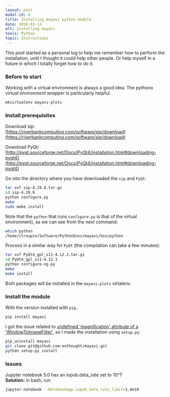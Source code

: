 ```yaml
---
layout: post
modal-id: 6
title: Installing mayavi python module
date: 2018-03-13
alt: Installing mayavi
tools: Python
topic: Instructions
---
```


This post started as a personal log to help me remember how to perform the installation, until I thought it could help other people. Or help myself in a future in which I totally forget how to do it.

### Before to start

Working with a virtual environment is always a good idea. The pythono *virtual environment wrapper* is particularly helpful.

```python
mkvirtualenv mayavi-plots
```

### Install prerequisites

Download sip:     
[https://riverbankcomputing.com/software/sip/download](https://riverbankcomputing.com/software/sip/download)

Download PyQt:     
[http://pyqt.sourceforge.net/Docs/PyQt4/installation.html#downloading-pyqt4](http://pyqt.sourceforge.net/Docs/PyQt4/installation.html#downloading-pyqt4)

Go into the directory where you have downloaded the `sip` and `PyQt`:
```bash
tar xvf sip-4.19.8.tar.gz
cd sip-4.19.8
python configure.py
make
sudo make install
```
Note that the `python` that runs `configure.py` is that of the virtual environment), as we can see from the next command:

```bash
which python
/home/ctroupin/Software/PythonEnvs/mayavi/bin/python
```

Process in a similar way for `PyQt` (the compilation can take a few minutes):
```bash
tar xvf PyQt4_gpl_x11-4.12.1.tar.gz
cd PyQt4_gpl_x11-4.12.1
python configure-ng.py
make
make install
```
Both packages will be installed in the `mayavi-plots` virtalenv.

### Install the module

With the version installed with `pip`,
```bash
pip install mayavi
```
I got the issue related to [undefined 'magnification' attribute of a 'WindowToImageFilter'](https://github.com/enthought/mayavi/issues/615), so I made the installation using `setup.py`:

```bash
pip_uninstall mayavi
git clone git@github.com:enthought/mayavi.git
python setup.py install
```

### Issues

Jupyter notebook 5.0 has an iopub.data_rate set to 10^7     
**Solution:** in bash, run
```bash
jupyter-notebook --NotebookApp.iopub_data_rate_limit=1.0e10
```

